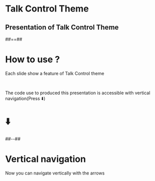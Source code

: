 <!-- .slide: class="transition left" -->

# Talk Control Theme

## Presentation of Talk Control Theme

##==##

# How to use ?

Each slide show a feature of Talk Control theme

<br>

The code use to produced this presentation is accessible with vertical navigation(Press ⬇️)

# ⬇️

<!-- .element: class="center" -->

##--##

# Vertical navigation

Now you can navigate vertically with the arrows
